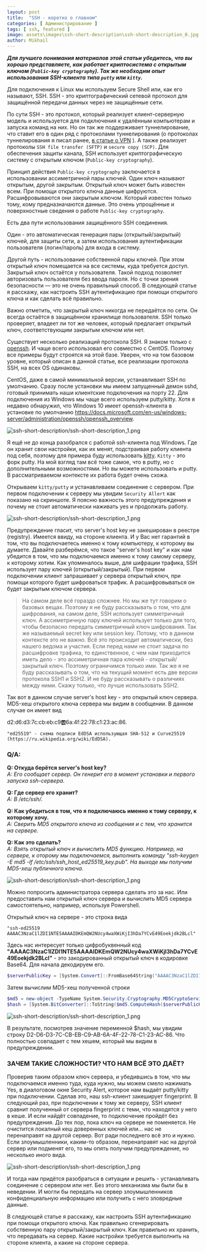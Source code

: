 ```yaml
---
layout: post
title:  "SSH - коротко о главном"
categories: [ Администрирование ]
tags: [ ssh, featured ]
image: assets\images\ssh-short-description\ssh-short-description_0.jpg
author: Mikhail
---
```

***Для лучшего понимания материалов этой статьи убедитесь, что вы хорошо представляете, как работает криптосистема с открытым ключом (`Public-key cryptography`). Так же необходим опыт использования SSH-клиента типа `putty` или `kitty`.***

Для подключения к Linux мы используем Secure Shell или, как его называют, SSH. SSH - это криптографический сетевой протокол для защищённой передачи данных через не защищённые сети.  

По сути SSH - это протокол, который реализует клиент-серверную модель и используется для подключения к удалённым компьютерам и запуска команд на них. Но он так же поддерживает туннелирование, что ставит его в один ряд с протоколами туннелирования (о протоколах туннелирования я писал ранее, [в статье о VPN](http://www.danshin.ms/2019/04/vpn.html) ). А также реализует протоколы `SSH file transfer (SFTP)` и `secure copy (SCP)`. Для обеспечения защиты канала, SSH использует криптографическую систему с открытым ключом (`Public-key cryptography`).

Принцип действия `Public-key cryptography` заключается в использовании ассиметричной пары ключей. Один ключ называют открытым, другой закрытым. Открытый ключ может быть известен всем. При помощи открытого ключа данные шифруются. Расшифровываются они закрытым ключом. Который известен только тому, кому предназначаются данные. Это очень упрощённые и поверхностные сведения о работе `Public-key cryptography`.

Есть два пути использования защищённого SSH соединения.

Один - это автоматическая генерация пары (открытый/закрытый) ключей, для защиты сети, а затем использования аутентификации пользователя (логин/пароль) для входа в систему.

Другой путь - использование собственной пары ключей. При этом открытый ключ помещается на все системы, куда требуется доступ. Закрытый ключ остаётся у пользователя. Такой подход позволяет авторизовать пользователя без ввода пароля. Но с точки зрения безопасности — это не очень правильный способ. В следующей статье я расскажу, как настроить  SSH аутентификацию при помощи открытого ключа и как сделать всё правильно.

Важно отметить, что закрытый ключ никогда не передаётся по сети. Он всегда остаётся в защищённом хранилище пользователя. SSH только проверяет, владеет ли тот же человек, который предлагает открытый ключ, соответствующим закрытым ключом или нет.

Существует несколько реализаций протокола SSH. Я знаком только с [openssh](https://www.openssh.com/). И чаще всего использовал его совместно с CentOS. Поэтому все примеры будут строятся на этой базе. Уверен, что на том базовом уровне, который описан в данной статье, все реализации протокола SSH, на всех OS одинаковы.

CentOS, даже в самой минимальной версии, устанавливает SSH по умолчанию. Сразу после установки мы имеем запущенный демон sshd, готовый принимать наши клиентские подключения на порту 22. Для подключения из Windows мы чаще всего используем putty/kitty. Хотя я недавно обнаружил, что Windows 10 имеет openssh-клиента в установке по умолчанию <https://docs.microsoft.com/en-us/windows-server/administration/openssh/openssh_overview>.

![ssh-short-description/ssh-short-description_1.png](/assets/images/ssh-short-description/ssh-short-description_1.png)

Я ещё не до конца разобрался с работой ssh-клиента под Windows. Где он хранит свои настройки, как их менят, подстраивая работу клиента под себя, поэтому для примера буду использовать [kitty](http://www.9bis.net/kitty/). `Kitty` - это форк putty. На мой взгляд там всё тоже самое, что в putty, но с дополнительными возможностями. Но вы можете использовать и putty. В рассматриваемом контексте их работа будет очень схожа.

Открываем `kitty/putty` и устанавливаем соединение с сервером. При первом подключении к серверу мы увидим `Security Allert` как показано на скриншоте. Я поясню важность этого предупреждения и почему не стоит автоматически наживать yes и продолжать работу.

![ssh-short-description/ssh-short-description_1.png](/assets/images/ssh-short-description/ssh-short-description_2.png)

Предупреждение гласит, что server's host key не закеширован в реестре (registry). Имеется ввиду, на стороне клиента. И у Вас нет гарантий в том, что вы подключаетесь именно к тому компьютеру, к которому вы думаете. Давайте разберёмся, что такое "server's host key" и как нам убедится в том, что мы подключаемся именно к тому самому серверу, к которому хотим. Как упоминалось выше, для шифрации трафика, SSH использует пару ключей (открытый/закрытый). При первом подключении клиент запрашивает у сервера открытый ключ, при помощи которого будет шифроваться трафик. А расшифровываться он будет закрытым ключом сервера.

>На самом деле всё гораздо сложнее. Но мы же тут говорим о базовых вещах. Поэтому я не буду рассказывать о том, что для шифрования, на самом деле, SSH использует симметричный ключ. А ассиметричную пару ключей использует только для того, чтобы безопасно передать симметричный ключ шифрования. Так же называемый secret key или session key. Потому, что в данном контексте это не важно. Всё это происходит автоматически, без нашего ведома и участия. Если перед нами не стоит задача по расшифровке трафика, то единственное, с чем нам приходится иметь дело - это ассиметричная пара ключей - открытый/закрытый ключ. Поэтому ограничимся только ими. Так же я не буду рассказывать о том, что на текущий момент есть две версии протокола SSH1 и SSH2. И не буду рассказывать о различиях между ними. Скажу только, что лучше
использовать SSH2.

Так вот в данном случае server's host key - это открытый ключ сервера. MD5-хеш открытого ключа сервера мы видим в сообщении. В данном случае он имеет вид 

d2:d6:d3:7c:cb:eb:c9:ab:6a:4f:22:78:c1:23:ac:86.

```
"ed25519" - схема подписи EdDSA использующая SHA-512 и Curve25519 (https://ru.wikipedia.org/wiki/EdDSA).
```

### Q/A:
**Q: Откуда берётся server's host key?**  
*A: Его сообщает сервер. Он генерит его в момент установки и первого запуска ssh-сервера.*

**Q: Где сервер его хранит?**  
*A: В /etc/ssh/.*

**Q: Как убедиться в том, что я подключаюсь именно к тому серверу, к которому хочу.**  
*A: Сверить MD5 открытого ключа из сообщения и с тем, что хранится на сервере.*

**Q: Как это сделать?**  
*A: Взять открытый ключ и вычислить MD5 функцию. Например, на сервере, к оторому мы подключаемся,  выполнить команду "ssh-keygen -E md5 -lf /etc/ssh/ssh_host_ed25519_key.pub". На выходе мы получим MD5-хеш публичного ключа.*

![ssh-short-description/ssh-short-description_1.png](/assets/images/ssh-short-description/ssh-short-description_3.png)

Можно попросить администратора сервера сделать это за нас. Или предоставить нам открытый ключ сервера и вычислить MD5 сервера самостоятельно, например, используя Powershell.

Открытый ключ на сервере - это строка вида
```
"ssh-ed25519 AAAAC3NzaC1lZDI1NTE5AAAAIDKEmQW2NUcy4waXWiKjI3hDa7YCvE49Eoekjdk2BLcl"
```
Здесь нас интересует только цифробуквенный код **"AAAAC3NzaC1lZDI1NTE5AAAAIDKEmQW2NUcy4waXWiKjI3hDa7YCvE49Eoekjdk2BLcl"** - это закодированный открытый ключ в кодировке Base64. Для начала декодируем его.
```powershell
$serverPublicKey = [System.Convert]::FromBase64String("AAAAC3NzaC1lZDI1NTE5AAAAIDKEmQW2NUcy4waXWiKjI3hDa7YCvE49Eoekjdk2BLcl")
```
Затем вычислим MD5-хеш полученной строки
```powershell
$md5 = new-object -TypeName System.Security.Cryptography.MD5CryptoServiceProvider
$hash = [System.BitConverter]::ToString($md5.ComputeHash($serverPublicKey ))
```
![ssh-short-description/ssh-short-description_1.png](/assets/images/ssh-short-description/ssh-short-description_4.png)

В результате, посмотрев значение переменной $hash, мы увидим строку D2-D6-D3-7C-CB-EB-C9-AB-6A-4F-22-78-C1-23-AC-86. Что полностью совпадает с тем хешем, который мы видим в предупреждении.

### ЗАЧЕМ ТАКИЕ СЛОЖНОСТИ? ЧТО НАМ ВСЁ ЭТО ДАЁТ?

Проверив таким образом ключ сервера, и убедившись в том, что мы подключаемся именно туда, куда нужно, мы можем смело нажимать Yes, в диалоговом окне Security Alert, которое нам выдаёт putty/kitty при подключении. Сделав это, наш ssh-клиент закеширует fingerprint. В следующий раз, при подключении к тому же серверу, SSH клиент сравнит полученный от сервера fingerprint с теми, что находятся у него в кеше. И если найдёт совпадение, то подключение пройдёт без предупреждения. До тех пор, пока ключ на сервере не поменяется. Не очистится локалный кеш доверенных ключей или… нас не перенаправят на другой сервер. Вот ради последнего всё это и нужно. Если злоумышленники, каким-то образом, перенаправят нас на другой сервер или подменят его, то мы опять получим предупреждение, но несколько иного вида.

![ssh-short-description/ssh-short-description_1.png](/assets/images/ssh-short-description/ssh-short-description_5.png)

И тогда нам придётся разобраться в ситуации и решить - устанавливать соединение с сервером или нет. Без этого механизма мы были бы в неведении. И могли бы передать на сервер злоумышленников конфиденциальную информацию или получить с него зловредные данные.

В следующей статье я расскажу, как настроить  SSH аутентификацию при помощи открытого ключа. Как правильно сгенерировать собственную пару открытый/закрытый ключ. Как правильно их хранить, что передавать на сервер. Какие настройки требуется выполнить на стороне клиента, а какие на стороне сервера.
